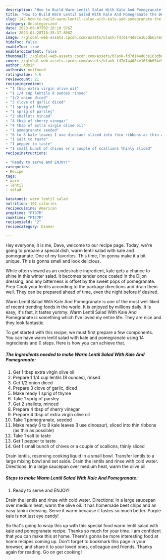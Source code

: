 ```yaml
---
description: "How to Build Warm Lentil Salad With Kale And Pomegranate the Delicious}"
title: "How to Build Warm Lentil Salad With Kale And Pomegranate the Delicious}"
slug: 142-how-to-build-warm-lentil-salad-with-kale-and-pomegranate-the-delicious
category: Uncategorized
date: 2023-06-07T02:20:10.976Z
date: 2023-04-28T15:35:37.808Z
image: //global-web-assets.cpcdn.com/assets/blank-fd7d144d8ce163db654e5a02c40b08a2775adb7897d16e4062681dc7e1b2800f.png
hideToc: false
enableToc: true
enableTocContent: false
thumbnail: //global-web-assets.cpcdn.com/assets/blank-fd7d144d8ce163db654e5a02c40b08a2775adb7897d16e4062681dc7e1b2800f.png
cover: //global-web-assets.cpcdn.com/assets/blank-fd7d144d8ce163db654e5a02c40b08a2775adb7897d16e4062681dc7e1b2800f.png
author: Admin
authorAv: notfound
ratingvalue: 4.6
reviewcount: 21
recipeingredient:
- "1 tbsp extra virgin olive oil"
- "1 1/4 cup lentils 8 ounces rinsed"
- "1/2 onion diced"
- "3 clove of garlic diced"
- "1 sprig of thyme"
- "1 sprig of parsley"
- "2 shallots minced"
- "4 tbsp of sherry vinegar"
- "4 tbsp of extra virgin olive oil"
- "1 pomegranate seeded"
- "6 to 8 kale leaves I use dinosaur sliced into thin ribbons as thin as possible"
- "1 salt to taste"
- "1 pepper to taste"
- "1 small bunch of chives or a couple of scallions thinly sliced"
recipeinstructions:

- "Ready to serve and ENJOY!"
categories:
- Recipe
tags:
- warm
- lentil
- salad

katakunci: warm lentil salad 
nutrition: 102 calories
recipecuisine: American
preptime: "PT37M"
cooktime: "PT47M"
recipeyield: "2"
recipecategory: Dinner

---
```



Hey everyone, it is me, Dave, welcome to our recipe page. Today, we're going to prepare a special dish, warm lentil salad with kale and pomegranate. One of my favorites. This time, I'm gonna make it a bit unique. This is gonna smell and look delicious.

While often viewed as an undesirable ingredient, kale gets a chance to shine in this winter salad. It becomes tender once coated in the Dijon dressing, and any bitterness is offset by the sweet pops of pomegranate. Prep Cook your lentils according to the package directions and drain them well. They can be prepared ahead of time, even the night before if desired.

Warm Lentil Salad With Kale And Pomegranate is one of the most well liked of recent trending foods in the world. It is enjoyed by millions daily. It is easy, it's fast, it tastes yummy. Warm Lentil Salad With Kale And Pomegranate is something which I've loved my entire life. They are nice and they look fantastic.


To get started with this recipe, we must first prepare a few components. You can have warm lentil salad with kale and pomegranate using 14 ingredients and 0 steps. Here is how you can achieve that.

<!--inarticleads1-->

##### The ingredients needed to make Warm Lentil Salad With Kale And Pomegranate:

1. Get 1 tbsp extra virgin olive oil
1. Prepare 1 1/4 cup lentils (8 ounces), rinsed
1. Get 1/2 onion diced
1. Prepare 3 clove of garlic, diced
1. Make ready 1 sprig of thyme
1. Take 1 sprig of parsley
1. Get 2 shallots, minced
1. Prepare 4 tbsp of sherry vinegar
1. Prepare 4 tbsp of extra virgin olive oil
1. Take 1 pomegranate, seeded
1. Make ready 6 to 8 kale leaves (I use dinosaur), sliced into thin ribbons (as thin as possible)
1. Take 1 salt to taste
1. Get 1 pepper to taste
1. Get 1 small bunch of chives or a couple of scallions, thinly sliced


Drain lentils, reserving cooking liquid in a small bowl. Transfer lentils to a large mixing bowl and set aside. Drain the lentils and rinse with cold water. Directions: In a large saucepan over medium heat, warm the olive oil. 

<!--inarticleads2-->

##### Steps to make Warm Lentil Salad With Kale And Pomegranate:


1. Ready to serve and ENJOY!

Drain the lentils and rinse with cold water. Directions: In a large saucepan over medium heat, warm the olive oil. It has homemade beet chips and an easy tahini dressing. Serve it warm because it tastes so much better. Purple kale is not just eye candy! 

So that's going to wrap this up with this special food warm lentil salad with kale and pomegranate recipe. Thanks so much for your time. I am confident that you can make this at home. There's gonna be more interesting food at home recipes coming up. Don't forget to bookmark this page in your browser, and share it to your loved ones, colleague and friends. Thanks again for reading. Go on get cooking!
